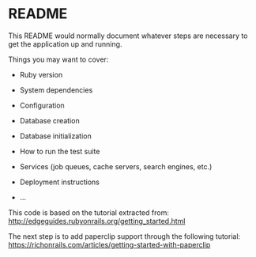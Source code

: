 # README

This README would normally document whatever steps are necessary to get the
application up and running.

Things you may want to cover:

* Ruby version

* System dependencies

* Configuration

* Database creation

* Database initialization

* How to run the test suite

* Services (job queues, cache servers, search engines, etc.)

* Deployment instructions

* ...

This code is based on the tutorial extracted from: http://edgeguides.rubyonrails.org/getting_started.html

The next step is to add paperclip support through the following tutorial: https://richonrails.com/articles/getting-started-with-paperclip

